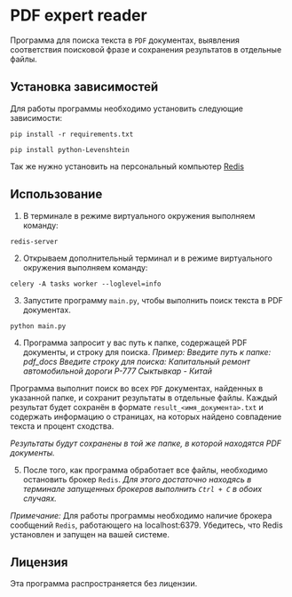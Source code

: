 # PDF expert reader

Программа для поиска текста в `PDF` документах,
выявления соответствия поисковой фразе и сохранения результатов в отдельные файлы.

## Установка зависимостей
Для работы программы необходимо установить следующие зависимости:
```
pip install -r requirements.txt
```
```
pip install python-Levenshtein
```
Так же нужно установить на персональный компьютер [Redis]('https://redis.io/download/')

## Использование
1. В терминале в режиме виртуального окружения выполняем команду:
```
redis-server
```
2. Открываем дополнительный терминал и в режиме виртуального окружения выполняем команду:
```
celery -A tasks worker --loglevel=info
```
3. Запустите программу `main.py`, чтобы выполнить поиск текста в PDF документах.
```
python main.py
```
4. Программа запросит у вас путь к папке, содержащей PDF документы, и строку для поиска.
_Пример:_
_Введите путь к папке: pdf_docs_
_Введите строку для поиска: Капитальный ремонт автомобильной дороги Р-777 Сыктывкар - Китай_

Программа выполнит поиск во всех `PDF` документах, найденных в указанной папке, 
и сохранит результаты в отдельные файлы. 
Каждый результат будет сохранён в формате `result_<имя_документа>.txt`
и содержать информацию о страницах, на которых найдено совпадение текста и процент сходства.

*Результаты будут сохранены в той же папке, в которой находятся PDF документы.*

5. После того, как программа обработает все файлы, необходимо остановить брокер `Redis`.
_Для этого достаточно находясь в терминале запущенных брокеров выполнить `Ctrl + C` в обоих случаях._

*Примечание:* Для работы программы необходимо наличие брокера сообщений `Redis`, 
работающего на localhost:6379. Убедитесь, что Redis установлен и запущен на вашей системе.

## Лицензия

Эта программа распространяется без лицензии.
